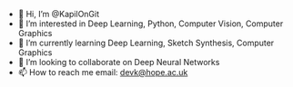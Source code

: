 - 👋 Hi, I’m @KapilOnGit
- 👀 I’m interested in Deep Learning, Python, Computer Vision, Computer Graphics
- 🌱 I’m currently learning Deep Learning, Sketch Synthesis, Computer Graphics
- 💞️ I’m looking to collaborate on Deep Neural Networks
- 📫 How to reach me email: devk@hope.ac.uk

<!---
KapilOnGit/KapilOnGit is a ✨ special ✨ repository because its `README.md` (this file) appears on your GitHub profile.
You can click the Preview link to take a look at your changes.
--->
